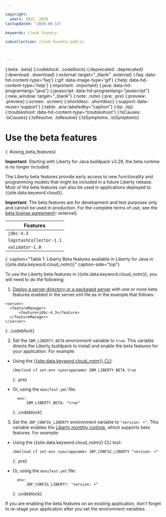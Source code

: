 ```yaml
---

copyright:
  years: 2015, 2020
lastupdated: "2020-08-14"

keywords: cloud foundry

subcollection: cloud-foundry-public



---
```



{:beta: .beta}
{:codeblock: .codeblock}
{:deprecated: .deprecated}
{:download: .download}
{:external: target="_blank" .external}
{:faq: data-hd-content-type='faq'}
{:gif: data-image-type='gif'}
{:help: data-hd-content-type='help'}
{:important: .important}
{:java: data-hd-programlang="java"}
{:javascript: data-hd-programlang="javascript"}
{:new_window: target="_blank"}
{:note: .note}
{:pre: .pre}
{:preview: .preview}
{:screen: .screen}
{:shortdesc: .shortdesc}
{:support: data-reuse='support'}
{:table: .aria-labeledby="caption"}
{:tip: .tip}
{:troubleshoot: data-hd-content-type='troubleshoot'}
{:tsCauses: .tsCauses}
{:tsResolve: .tsResolve}
{:tsSymptoms: .tsSymptoms}

# Use the beta features
{: #using_beta_features}

**Important**:  Starting with Liberty for Java buildpack v3.28, the beta runtime is no longer included.  

The Liberty beta features provide early access to new functionality and programming models that might be included in a future Liberty release. Most of the beta features can also be used in applications deployed to {{site.data.keyword.cloud}}.

**Important**: The beta features are for development and test purposes only and cannot be used in production. For the complete terms of use, see the [beta license agreement](http://public.dhe.ibm.com/ibmdl/export/pub/software/websphere/wasdev/downloads/wlp/beta/lafiles/en.html){: external}.

| Features |
| ------ |
| `jdbc-4.3` |
| `logstashCollector-1.1` |
| `validator-1.0` |
{: caption="Table 1. Liberty Beta features available in Liberty for Java in {{site.data.keyword.cloud_notm}}" caption-side="top"}

To use the Liberty beta features in {{site.data.keyword.cloud_notm}}, you will need to do the following:

1. [Deploy a server directory or a packaged server](/docs/cloud-foundry-public?topic=cloud-foundry-public-options_for_pushing) with one or more beta features enabled in the server.xml file as in the example that follows:

  ```
<server>
    <featureManager>
        <feature>jdbc-4.3</feature>
    </featureManager>
</server>
  ```
  {: .codeblock}

2.  Set the `IBM_LIBERTY_BETA` environment variable to `true`. This variable directs the Liberty buildpack to install and enable the beta features for your application.  For example:
  * Using the [{{site.data.keyword.cloud_notm}} CLI](/docs/cli?topic=cli-install-ibmcloud-cli):
    ```
    ibmcloud cf set-env <yourappname> IBM_LIBERTY_BETA true
    ```
    {: .pre}

  * Or, using the `manifest.yml` file:
    ```
      env:
          IBM_LIBERTY_BETA: "true"
    ```
    {: .codeblock}

3. Set the `JBP_CONFIG_LIBERTY` environment variable to `"version: +"`. This variable enables the [Liberty monthly runtime](/docs/cloud-foundry-public?topic=cloud-foundry-public-buildpack_defauts#liberty_versions), which supports beta features. For example:
  * Using the {{site.data.keyword.cloud_notm}} CLI tool:
    ```
    ibmcloud cf set-env <yourappname> JBP_CONFIG_LIBERTY "version: +"
    ```
    {: .pre}

  * Or, using the `manifest.yml` file:
    ```
      env:
          JBP_CONFIG_LIBERTY: "version: +"
    ```
    {: .codeblock}

If you are enabling the beta features on an existing application, don't forget to re-stage your application after you set the environment variables.


